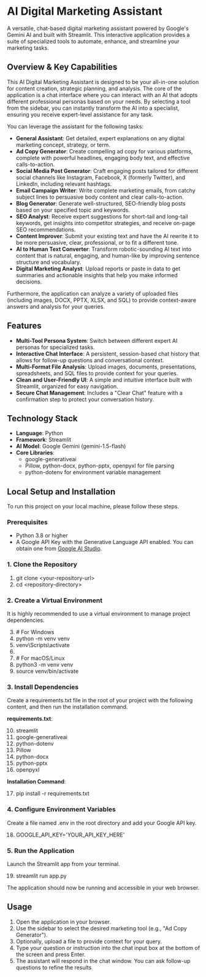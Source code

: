 # **AI Digital Marketing Assistant**

A versatile, chat-based digital marketing assistant powered by Google's Gemini AI and built with Streamlit. This interactive application provides a suite of specialized tools to automate, enhance, and streamline your marketing tasks.

## **Overview & Key Capabilities**

This AI Digital Marketing Assistant is designed to be your all-in-one solution for content creation, strategic planning, and analysis. The core of the application is a chat interface where you can interact with an AI that adopts different professional personas based on your needs. By selecting a tool from the sidebar, you can instantly transform the AI into a specialist, ensuring you receive expert-level assistance for any task.

You can leverage the assistant for the following tasks:

* **General Assistant**: Get detailed, expert explanations on any digital marketing concept, strategy, or term.  
* **Ad Copy Generator**: Create compelling ad copy for various platforms, complete with powerful headlines, engaging body text, and effective calls-to-action.  
* **Social Media Post Generator**: Craft engaging posts tailored for different social channels like Instagram, Facebook, X (formerly Twitter), and LinkedIn, including relevant hashtags.  
* **Email Campaign Writer**: Write complete marketing emails, from catchy subject lines to persuasive body content and clear calls-to-action.  
* **Blog Generator**: Generate well-structured, SEO-friendly blog posts based on your specified topic and keywords.  
* **SEO Analyst**: Receive expert suggestions for short-tail and long-tail keywords, get insights into competitor strategies, and receive on-page SEO recommendations.  
* **Content Improver**: Submit your existing text and have the AI rewrite it to be more persuasive, clear, professional, or to fit a different tone.  
* **AI to Human Text Converter**: Transform robotic-sounding AI text into content that is natural, engaging, and human-like by improving sentence structure and vocabulary.  
* **Digital Marketing Analyst**: Upload reports or paste in data to get summaries and actionable insights that help you make informed decisions.

Furthermore, the application can analyze a variety of uploaded files (including images, DOCX, PPTX, XLSX, and SQL) to provide context-aware answers and analysis for your queries.

## **Features**

* **Multi-Tool Persona System**: Switch between different expert AI personas for specialized tasks.  
* **Interactive Chat Interface**: A persistent, session-based chat history that allows for follow-up questions and conversational context.  
* **Multi-Format File Analysis**: Upload images, documents, presentations, spreadsheets, and SQL files to provide context for your queries.  
* **Clean and User-Friendly UI**: A simple and intuitive interface built with Streamlit, organized for easy navigation.  
* **Secure Chat Management**: Includes a "Clear Chat" feature with a confirmation step to protect your conversation history.

## **Technology Stack**

* **Language**: Python  
* **Framework**: Streamlit  
* **AI Model**: Google Gemini (gemini-1.5-flash)  
* **Core Libraries**:  
  * google-generativeai  
  * Pillow, python-docx, python-pptx, openpyxl for file parsing  
  * python-dotenv for environment variable management

## **Local Setup and Installation**

To run this project on your local machine, please follow these steps.

### **Prerequisites**

* Python 3.8 or higher  
* A Google API Key with the Generative Language API enabled. You can obtain one from [Google AI Studio](https://aistudio.google.com/app/apikey).

### **1\. Clone the Repository**

1. git clone \<your-repository-url\>  
2. cd \<repository-directory\>

### **2\. Create a Virtual Environment**

It is highly recommended to use a virtual environment to manage project dependencies.

3. \# For Windows  
4. python \-m venv venv  
5. venv\\Scripts\\activate  
6.   
7. \# For macOS/Linux  
8. python3 \-m venv venv  
9. source venv/bin/activate

### **3\. Install Dependencies**

Create a requirements.txt file in the root of your project with the following content, and then run the installation command.

**requirements.txt**:

10. streamlit  
11. google-generativeai  
12. python-dotenv  
13. Pillow  
14. python-docx  
15. python-pptx  
16. openpyxl

**Installation Command**:

17. pip install \-r requirements.txt

### **4\. Configure Environment Variables**

Create a file named .env in the root directory and add your Google API key.

18. GOOGLE\_API\_KEY='YOUR\_API\_KEY\_HERE'

### **5\. Run the Application**

Launch the Streamlit app from your terminal.

19. streamlit run app.py

The application should now be running and accessible in your web browser.

## **Usage**

1. Open the application in your browser.  
2. Use the sidebar to select the desired marketing tool (e.g., "Ad Copy Generator").  
3. Optionally, upload a file to provide context for your query.  
4. Type your question or instruction into the chat input box at the bottom of the screen and press Enter.  
5. The assistant will respond in the chat window. You can ask follow-up questions to refine the results
